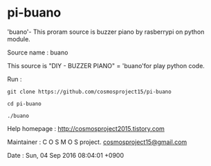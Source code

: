 # pi-buano

'buano'- This proram source is buzzer piano by rasberrypi on python module.

Source name : buano

This source is "DIY - BUZZER PIANO" = 'buano'for play python code.
  
Run : 
	
	git clone https://github.com/cosmosproject15/pi-buano
	
	cd pi-buano

	./buano 

Help homepage : http://cosmosproject2015.tistory.com

Maintainer : C O S M O S project. <cosmosproject15@gmail.com>

Date : Sun, 04 Sep 2016 08:04:01 +0900
